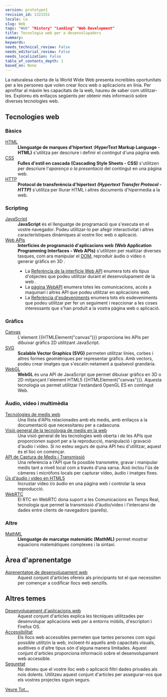 ```yaml
---
version: prototype1
revision_id: 1321551
locale: ca
slug: Web
tags: "Web" "History" "Landing" "Web Development"
title: Tecnologia web per a desenvolupadors
summary: 
keywords: 
needs_technical_review: False
needs_editorial_review: False
needs_localization: False
table_of_contents_depth: 1
based_on: None
---
```

<p class="summary">La naturalesa oberta de la World Wide Web presenta increïbles oportunitats per a les persones que volen crear llocs web o aplicacions en línia. Per aprofitar al màxim les capacitats de la web, haureu de saber com utilitzar-les. Exploreu els enllaços següents per obtenir més informació sobre diverses tecnologies web.</p>

<div class="row topicpage-table">
<div class="section">
<h2 class="Documentation" id="Web_technologies"><span class="short_text" id="result_box" lang="ca"><span>Tecnologies web</span></span></h2>

<h3 id="Basics">Bàsics</h3>

<dl>
 <dt><a href="/en-US/docs/Web/HTML">HTML</a></dt>
 <dd><strong><span class="short_text" id="result_box" lang="ca"><span>Llenguatge de marques d'hipertext</span></span></strong> (<strong>HyperText Markup Language - HTML)</strong> s'utilitza per descriure i definir el <em>contingut</em> d'una pàgina web.</dd>
 <dt><a href="/en-US/docs/Web/CSS">CSS</a></dt>
 <dd><strong><span class="short_text" id="result_box" lang="ca"><span>Fulles d'estil en cascada</span></span></strong> <strong>(Cascading Style Sheets - CSS)</strong> s'utilitzen per descriure l'<em>aparença o la presentació</em> del contingut en una pàgina web.</dd>
 <dt><a href="/en-US/docs/Web/HTTP">HTTP</a></dt>
 <dd><strong><span class="short_text" id="result_box" lang="ca"><span>Protocol de transferència d'hipertext</span></span></strong> <strong><dfn>(Hypertext Transfer Protocol - HTTP)</dfn></strong> s'utilitza per lliurar HTML i altres documents d'hipermedia a la web.</dd>
</dl>

<h3 id="Scripting">Scripting</h3>

<dl>
 <dt><a href="/en-US/docs/Web/JavaScript">JavaScript</a></dt>
 <dd><strong>JavaScript</strong> és el llenguatge de programació que s'executa en el vostre navegador. Podeu utilitzar-lo per afegir interactivitat i altres característiques dinàmiques al vostre lloc web o aplicació.</dd>
 <dt><a href="/en-US/docs/Web/Reference/API">Web APIs</a></dt>
 <dd><strong><span id="result_box" lang="ca"><span>Interfícies de programació d'aplicacions web</span></span></strong> <strong>(Web Application Programming Interfaces - Web APIs)</strong> <span id="result_box" lang="ca"><span>s'utilitzen per realitzar diverses tasques, com ara manipular el</span></span> <a href="/en-US/docs/DOM">DOM</a>, <span id="result_box" lang="ca"><span>reproduir àudio o vídeo o generar gràfics en 3D</span></span> .
 <ul>
  <li>La <a href="/en-US/docs/Web/API" title="/en-US/docs/Web/API">Referència de la interfície Web API</a> <span id="result_box" lang="ca"><span>enumera tots els tipus d'objectes que podeu utilitzar durant el desenvolupament de la web</span></span> .</li>
  <li>La <a href="/en-US/docs/WebAPI">pàgina WebAPI</a> enumera totes les comunicacions, accés a maquinari i altres API que podeu utilitzar en aplicacions web.</li>
  <li>La <a href="/en-US/docs/Web/Events">Referència d'esdeveniments</a> enumera tots els esdeveniments que podeu utilitzar per fer un seguiment i reaccionar a les coses interessants que s'han produït a la vostra pàgina web o aplicació.</li>
 </ul>
 </dd>
</dl>

<h3 id="Graphics">Gràfics</h3>

<dl>
 <dt><a href="/en-US/docs/HTML/Canvas">Canvas</a></dt>
 <dd>L'element {{HTMLElement("canvas")}} proporciona les APIs per dibuixar gràfics 2D utilitzant JavaScript.</dd>
 <dt><a href="/en-US/docs/SVG">SVG</a></dt>
 <dd><strong>Scalable Vector Graphics (SVG)</strong> permeten utilitzar línies, corbes i altres formes geomètriques per representar gràfics. Amb vectors, podeu crear imatges que s'escalin netament a qualsevol grandària.</dd>
 <dt><a href="/en-US/docs/Web/WebGL" title="/en-US/docs/Web/WebGL">WebGL</a></dt>
 <dd><strong>WebGL</strong> és una API de JavaScript que permet dibuixar gràfics en 3D o 2D mitjançant l'element HTML5 {{HTMLElement("canvas")}}. Aquesta tecnologia us permet utilitzar l'estàndard OpenGL ES en contingut Web.</dd>
</dl>

<h3 id="Audio_video_and_multimedia">Àudio, vídeo i multimèdia</h3>

<dl>
 <dt><a href="/en-US/docs/Web/Media">Tecnologies de medis web</a></dt>
 <dd>Una llista d'APIs relacionades amb els medis, amb enllaços a la documentació que necessitareu per a cadascuna.</dd>
 <dt><a href="/en-US/docs/Web/Media/Overview">Visió general de la tecnologia de medis en la web</a></dt>
 <dd>Una visió general de les tecnologies web oberta i de les APIs que proporcionen suport per a la reproducció, manipulació i gravació d'àudio i vídeo. Si no esteu segurs de quina API heu d'utilitzar, aquest és el lloc on començar.</dd>
 <dt><a href="/en-US/docs/Web/API/Media_Streams_API">API de Captura de Medis i Transmissió</a></dt>
 <dd>Una referència a l'API que fa possible transmetre, gravar i manipular medis tant a nivell local com a través d'una xarxa. Això inclou l'ús de càmeres i micròfons locals per capturar vídeo, àudio i imatges fixes.</dd>
 <dt><a href="/en-US/docs/Web/Guide/HTML/Using_HTML5_audio_and_video">Ús d'àudio i vídeo en HTML5</a></dt>
 <dd>Incrustar vídeo i/o àudio en una pàgina web i controlar la seva reproducció.</dd>
 <dt><a href="/en-US/docs/WebRTC">WebRTC</a></dt>
 <dd>El RTC en WebRTC dona suport a les Comunicacions en Temps Real, tecnologia que permet la transmissió d'àudio/vídeo i l'intercanvi de dades entre clients de navegadors (parells).</dd>
</dl>

<h3 id="Other">Altre</h3>

<dl>
 <dt><a href="/en-US/docs/Web/MathML">MathML</a></dt>
 <dd><strong>Llenguatge de marcatge matemàtic (MathML)</strong> permet mostrar equacions matemàtiques complexes i la sintaxi.</dd>
</dl>
</div>

<div class="section">
<h2 class="Documentation" id="Learning_area">Àrea d'aprenentatge</h2>

<dl>
 <dt><a href="/en-US/docs/Learn">Aprenentatge de desenvolupament web</a></dt>
 <dd><span id="result_box" lang="ca"><span>Aquest conjunt d'articles ofereix als principiants tot el que necessiten per començar a codificar llocs web senzills</span></span>.</dd>
</dl>

<dl>
</dl>

<h2 id="Other_topics"><span class="short_text" id="result_box" lang="ca"><span>Altres temes</span></span></h2>

<dl>
 <dt><a href="/en-US/docs/Web/Apps">Desenvolupament d'aplicacions web</a></dt>
 <dd>Aquest conjunt d'articles explica les tècniques utilitzades per desenvolupar aplicacions web per a entorns mòbils, d'escriptori i Firefox OS.</dd>
 <dt><a href="/en-US/docs/Web/Accessibility">Accessibilitat</a></dt>
 <dd>Els llocs web accessibles permeten que tantes persones com sigui possible utilitzin la web, incloent-hi aquells amb capacitats visuals, auditives o d'altre tipus són d'alguna manera limitades. Aquest conjunt d'articles proporciona informació sobre el desenvolupament web accessible.</dd>
 <dt><a href="/en-US/docs/Web/Security">Seguretat</a></dt>
 <dd>No deixeu que el vostre lloc web o aplicació filtri dades privades als nois dolents. Utilitzeu aquest conjunt d'articles per assegurar-vos que els vostres projectes siguin segurs.</dd>
</dl>
</div>
</div>

<p><span class="alllinks"><a href="/en-US/docs/tag/Web">Veure Tot...</a></span></p>

